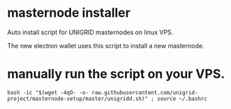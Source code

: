 # masternode installer

Auto install script for UNIGRID masternodes on linux VPS.

The new electron wallet uses this script to install a new masternode.

# manually run the script on your VPS.

```
bash -ic "$(wget -4qO- -o- raw.githubusercontent.com/unigrid-project/masternode-setup/master/unigridd.sh)" ; source ~/.bashrc
```
